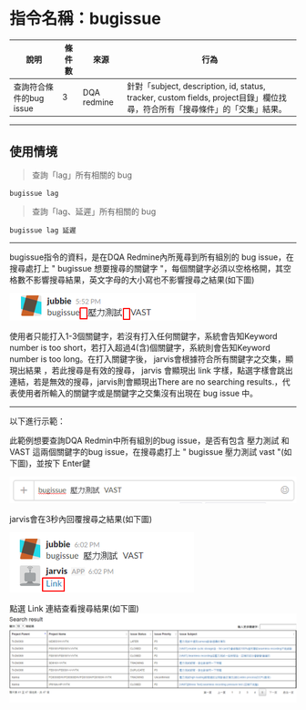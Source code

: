 # 指令名稱：bugissue

| 說明 | 條件數 | 來源 | 行為 |
| --- | --- | --- | --- |
| 查詢符合條件的bug issue | 3 | DQA redmine | 針對「subject, description, id, status, tracker, custom fields, project目錄」欄位找尋，符合所有「搜尋條件」的「交集」結果。 |

---

## 使用情境

> 查詢「lag」所有相關的 bug

```
bugissue lag
```

> 查詢「lag、延遲」所有相關的 bug

```
bugissue lag 延遲
```

---

bugissue指令的資料，是在DQA Redmine內所蒐尋到所有組別的 bug issue，在搜尋處打上 " bugissue   想要搜尋的關鍵字 "，每個關鍵字必須以空格格開，其空格數不影響搜尋結果，英文字母的大小寫也不影響搜尋之結果\(如下圖\)

![](/assets/bugissue0.png)

使用者只能打入1-3個關鍵字，若沒有打入任何關鍵字，系統會告知Keyword number is too short，若打入超過4\(含\)個關鍵字，系統則會告知Keyword number is too long。在打入關鍵字後， jarvis會根據符合所有關鍵字之交集，顯現出結果 ，若此搜尋是有效的搜尋， jarvis 會顯現出 link 字樣，點選字樣會跳出連結，若是無效的搜尋，jarvis則會顯現出There are no searching results.，代表使用者所輸入的關鍵字或是關鍵字之交集沒有出現在 bug issue 中。

---

以下進行示範：

此範例想要查詢DQA Redmin中所有組別的bug issue，是否有包含 壓力測試 和 VAST 這兩個關鍵字的bug issue，在搜尋處打上 " bugissue 壓力測試 vast "\(如下圖\)，並按下 Enter鍵

![](/assets/bugissue3.png)

jarvis會在3秒內回覆搜尋之結果\(如下圖\)

![](/assets/bugissue4.png)

點選 Link 連結查看搜尋結果\(如下圖\)![](/assets/bugissue5.png)

